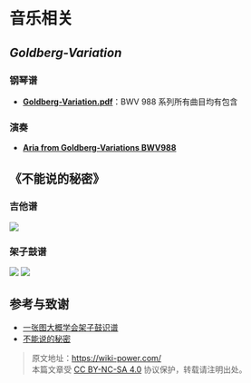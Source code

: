 # 音乐相关

## _Goldberg-Variation_

### 钢琴谱

- [**Goldberg-Variation.pdf**](https://github.com/linyuxuanlin/File-host/blob/main/docs/Goldberg-Variation.pdf)：BWV 988 系列所有曲目均有包含

### 演奏

- [**Aria from Goldberg-Variations BWV988**](https://www.bilibili.com/video/av86981368#reply2336107317)

## 《不能说的秘密》

### 吉他谱

![](https://wiki-media-1253965369.cos.ap-guangzhou.myqcloud.com/img/20200215141455.png)

### 架子鼓谱

![](https://wiki-media-1253965369.cos.ap-guangzhou.myqcloud.com/img/20200215141644.png)
![](https://wiki-media-1253965369.cos.ap-guangzhou.myqcloud.com/img/20200215141727.png)

## 参考与致谢

- [一张图大概学会架子鼓识谱](https://zhuanlan.zhihu.com/p/37721158)
- [不能说的秘密](https://yoopu.me/view/BXjRgMXY#c=false&e=false&n=false&s=false&i=ukulele&k=0)

> 原文地址：<https://wiki-power.com/>  
> 本篇文章受 [CC BY-NC-SA 4.0](https://creativecommons.org/licenses/by/4.0/deed.zh) 协议保护，转载请注明出处。
